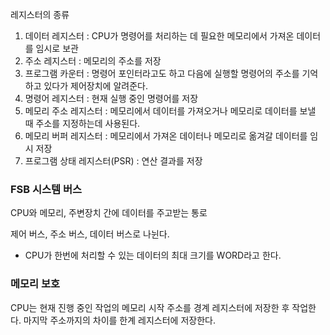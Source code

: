 

레지스터의 종류
1. 데이터 레지스터 : CPU가 명령어를 처리하는 데 필요한 메모리에서 가져온 데이터를 임시로 보관
2. 주소 레지스터 : 메모리의 주소를 저장
3. 프로그램 카운터 : 명령어 포인터라고도 하고 다음에 실행할 명령어의 주소를 기억하고 있다가 제어장치에 알려준다.
4. 명령어 레지스터 : 현재 실행 중인 명령어를 저장
5. 메모리 주소 레지스터 : 메모리에서 데이터를 가져오거나 메모리로 데이터를 보낼 때 주소를 지정하는데 사용된다.
6. 메모리 버퍼 레지스터 : 메모리에서 가져온 데이터나 메모리로 옮겨갈 데이터를 임시 저장
7. 프로그램 상태 레지스터(PSR) : 연산 결과를 저장

### FSB 시스템 버스

CPU와 메모리, 주변장치 간에 데이터를 주고받는 통로

제어 버스, 주소 버스, 데이터 버스로 나뉜다.

* CPU가 한번에 처리할 수 있는 데이터의 최대 크기를 WORD라고 한다.

### 메모리 보호

CPU는 현재 진행 중인 작업의 메모리 시작 주소를 경계 레지스터에 저장한 후 작업한다. 마지막 주소까지의 차이를 한계 레지스터에 저장한다.